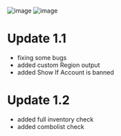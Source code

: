 ![image](https://user-images.githubusercontent.com/90693180/178105439-d7ff5b9a-0fb8-4f60-b6f3-b7641cd3fe02.png)
![image](https://user-images.githubusercontent.com/90693180/177045591-119872bc-e869-471c-88a9-71e8f64e16a1.png)


# Update 1.1
- fixing some bugs
- added custom Region output
- added Show If Account is banned
# Update 1.2
- added full inventory check
- added combolist check



